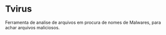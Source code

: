# Tvirus
Ferramenta de analise de arquivos em procura de nomes de Malwares, para achar arquivos maliciosos.
